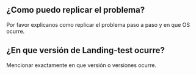 ## ¿Como puedo replicar el problema?
Por favor explicanos como replicar el problema paso a paso y en que OS ocurre.
## ¿En que versión de Landing-test ocurre?
Mencionar exactamente en que versión o versiones ocurre. 
